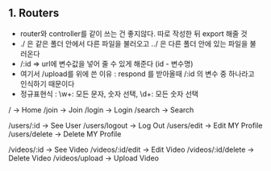 ## 1. Routers
- router와 controller를 같이 쓰는 건 좋지않다. 따로 작성한 뒤 export 해줄 것
- ./ 은 같은 폴더 안에서 다른 파일을 불러오고  ../ 은 다른 폴더 안에 있는 파일을 불러온다
- /:id => url에 변수값을 넣어 줄 수 있게 해준다 (id - 변수명)
- 여기서 /upload를 위에 쓴 이유 : respond 를 받아올때 /:id 의 변수 중 하나라고 인식하기 때문이다
- 정규표현식 : \w+: 모든 문자, 숫자 선택, \d+: 모든 숫자 선택

/ -> Home
/join -> Join
/login -> Login
/search -> Search

/users/:id -> See User
/users/logout -> Log Out
/users/edit -> Edit MY Profile
/users/delete -> Delete MY Profile

/videos/:id -> See Video
/videos/:id/edit -> Edit Video
/videos/:id/delete -> Delete Video
/videos/upload -> Upload Video